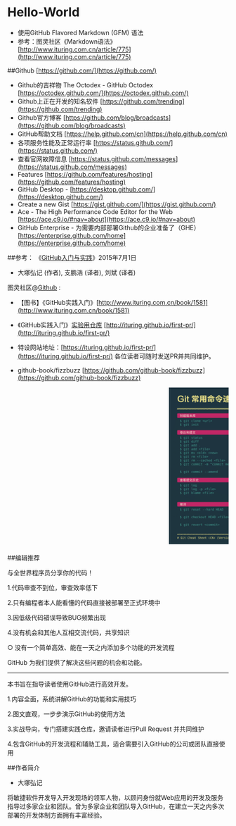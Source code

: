 # Hello-World
- 使用GitHub Flavored Markdown (GFM) 语法
- 参考：图灵社区《Markdown语法》 [http://www.ituring.com.cn/article/775](http://www.ituring.com.cn/article/775)

##Github [https://github.com/](https://github.com/)
- Github的吉祥物 The Octodex - GitHub Octodex [https://octodex.github.com/](https://octodex.github.com/)
- Github上正在开发的知名软件 [https://github.com/trending](https://github.com/trending)
- Github官方博客 [https://github.com/blog/broadcasts](https://github.com/blog/broadcasts)
- GitHub帮助文档 [https://help.github.com/cn](https://help.github.com/cn)
- 各项服务性能及正常运行率 [https://status.github.com/](https://status.github.com/)
- 查看官网故障信息 [https://status.github.com/messages](https://status.github.com/messages)
- Features  [https://github.com/features/hosting](https://github.com/features/hosting)
- GitHub Desktop - [https://desktop.github.com/](https://desktop.github.com/)
- Create a new Gist [https://gist.github.com/](https://gist.github.com/) 
- Ace - The High Performance Code Editor for the Web [https://ace.c9.io/#nav=about](https://ace.c9.io/#nav=about) 
- GitHub Enterprise - 为需要内部部署Github的企业准备了（GHE）[https://enterprise.github.com/home](https://enterprise.github.com/home)

##参考：
《[GitHub入门与实践](https://www.amazon.cn/%E5%9B%BE%E4%B9%A6/dp/B011LPUB4M)》2015年7月1日 

- 大塚弘记 (作者), 支鹏浩 (译者), 刘斌 (译者)

图灵社区@[Github](https://github.com/ituring) : 
- 【图书】《GitHub实践入门》[http://www.ituring.com.cn/book/1581](http://www.ituring.com.cn/book/1581)

- 《GitHub实践入门》[实验用仓库](https://github.com/ituring/first-pr) [http://ituring.github.io/first-pr/](http://ituring.github.io/first-pr/) 

- 特设网站地址：[https://ituring.github.io/first-pr/](https://ituring.github.io/first-pr/)  各位读者可随时发送PR并共同维护。

- github-book/fizzbuzz [https://github.com/github-book/fizzbuzz](https://github.com/github-book/fizzbuzz) 

<marquee><a href="https://github.com/taoste/Hello-World/raw/master/github/Git-Command-List.png"><img src="https://github.com/taoste/Hello-World/blob/master/github/Git-Command-List.png?raw=true"/></a></marquee>

##编辑推荐

与全世界程序员分享你的代码！

1.代码审查不到位，审查效率低下

2.只有编程者本人能看懂的代码直接被部署至正式环境中

3.因低级代码错误导致BUG频繁出现

4.没有机会和其他人互相交流代码，共享知识

○ 没有一个简单高效、能在一天之内添加多个功能的开发流程

GitHub 为我们提供了解决这些问题的机会和功能。

--------------------------------------------------------

本书旨在指导读者使用GitHub进行高效开发。

1.内容全面，系统讲解GitHub的功能和实用技巧

2.图文直观，一步步演示GitHub的使用方法

3.实战导向，专门搭建实践仓库，邀请读者进行Pull Request 并共同维护

4.包含GitHub的开发流程和辅助工具，适合需要引入GitHub的公司或团队直接使用

##作者简介

- 大塚弘记

将敏捷软件开发导入开发现场的领军人物，以顾问身份就Web应用的开发及服务指导过多家企业和团队。曾为多家企业和团队导入GitHub，在建立一天之内多次部署的开发体制方面拥有丰富经验。
